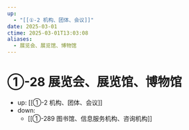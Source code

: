 ```yaml
---
up:
  - "[[①-2 机构、团体、会议]]"
date: 2025-03-01
ctime: 2025-03-01T13:03:08
aliases:
  - 展览会、展览馆、博物馆
---
```


# ①-28 展览会、展览馆、博物馆

- up: [[①-2 机构、团体、会议]]
- down:	
	- [[①-289 图书馆、信息服务机构、咨询机构]] 
	

